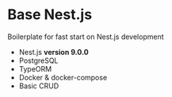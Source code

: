 # Base Nest.js

Boilerplate for fast start on Nest.js development

- Nest.js **version 9.0.0**
- PostgreSQL
- TypeORM
- Docker & docker-compose
- Basic CRUD
